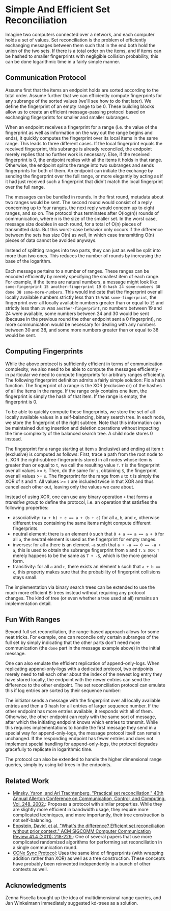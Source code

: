 # Simple And Efficient Set Reconciliation

Imagine two computers connected over a network, and each computer holds a set of values. Set reconciliation is the problem of efficiently exchanging messages between them such that in the end both hold the union of the two sets. If there is a total order on the items, and if items can be hashed to smaller fingerprints with negligible collision probability, this can be done logarithmic time in a fairly simple manner.

## Communication Protocol

Assume first that the items an endpoint holds are sorted according to the total order. Assume further that we can efficiently compute fingerprints for any subrange of the sorted values (we'll see how to do that later). We define the fingerprint of an empty range to be 0. These building blocks allow us to create an efficient message-passing protocol based on exchanging fingerprints for smaller and smaller subranges.

When an endpoint receives a fingerprint for a range (i.e. the value of the fingerprint as well as information on the way out the range begins and ends), it quickly computes the fingerprint over its local items in the same range. This leads to three different cases. If the local fingerprint equals the received fingerprint, this subrange is already reconciled, the endpoint merely replies that no further work is necessary. Else, if the received fingerprint is 0, the endpoint replies with all the items it holds in that range. Otherwise, the endpoint splits the range into two subranges and sends fingerprints for both of them. An endpoint can initiate the exchange by sending the fingerprint over the full range, or more elegantly by acting as if it had just received such a fingerprint that didn't match the local fingerprint over the full range.

The messages can be bundled in rounds. In the first round, metadata about two ranges would be sent. The second round would consist of a reply concerning up to four ranges, the next reply would concern up to eight ranges, and so on. The protocol thus terminates after O(log(n)) rounds of communication, where n is the size of the smaller set. In the worst case, message size doubles in each round, for a total of O(n) pieces of transmitted data. But this worst-case behavior only occurs if the difference between the sets has size O(n) as well, in which case transmitting O(n) pieces of data cannot be avoided anyways.

Instead of splitting ranges into two parts, they can just as well be split into more than two ones. This reduces the number of rounds by increasing the base of the logarithm.

Each message pertains to a number of ranges. These ranges can be encoded efficiently by merely specifying the smallest item of each range. For example, if the items are natural numbers, a message might look like `some-fingerprint 15 another-fingerprint 19 0-hash 24 some-numbers 30 done 38 some-more-numbers`. This would indicate that the fingerprint over all locally available numbers strictly less than `15` was `some-fingerprint`, the fingerprint over all locally available numbers greater than or equal to `15` and strictly less than `19` was `another-fingerprint`, no numbers between 19 and 24 were available, some numbers between 24 and 30 would be sent (because in the previous round the other endpoint sent a 0 fingerprint), no more communication would be necessary for dealing with any numbers between 30 and 38, and some more numbers greater than or equal to 38 would be sent.

## Computing Fingerprints

While the above protocol is sufficiently efficient in terms of communication complexity, we also need to be able to compute the messages efficiently - in particular we need to compute fingerprints for arbitrary ranges efficiently. The following fingerprint definition admits a fairly simple solution: Fix a hash function. The fingerprint of a range is the XOR (exclusive or) of the hashes of all the items in the range. If the range only contains one item, the fingerprint is simply the hash of that item. If the range is empty, the fingerprint is 0.

To be able to quickly compute these fingerprints, we store the set of all locally available values in a self-balancing, binary search tree. In each node, we store the fingerprint of the right subtree. Note that this information can be maintained during insertion and deletion operations without impacting the time complexity of the balanced search tree. A child node stores 0 instead.

The fingerprint for a range starting at item `s` (inclusive) and ending at item `t` (exclusive) is computed as follows: First, trace a path from the root node to `t`. XOR the right-subtree-fingerprints stored in all nodes whose item is greater than or equal to `t`, we call the resulting value `T`. `T` is the fingerprint over all values >= `t`. Then, do the same for `s`, obtaining `S`, the fingerprint over all values >= `s`. The fingerprint for the range from `s` to `t` is simply the XOR of `S` and `T`. All values >= `t` are included twice in that XOR and thus cancel each other out, leaving only the values we care about.

Instead of using XOR, one can use any binary operation `+` that forms a *transitive group* to define the protocol, i.e. an operation that satisfies the following properties:

- associativity: `(a + b) + c == a + (b + c)` for all `a`, `b`, and `c`, otherwise different trees containing the same items might compute different fingerprints.
- neutral element: there is an element `0` such that `0 + a == a == a + 0` for all `a`, the neutral element is used as the fingerprint for empty ranges.
- inverses: for all `a` there is an element `-a` such that `a + -a == 0 == -a + a`, this is used to obtain the subrange fingerprint from `S` and `T`. `S XOR T` merely happens to be the same as `T + -S`, which is the more general form.
- transitivity: for all `a` and `c`, there exists an element `b` such that `a + b == c`, this property makes sure that the probability of fingerprint collisions stays small.

The implementation via binary search trees can be extended to use the much more efficient B-trees instead without requiring any protocol changes. The kind of tree (or even whether a tree used at all) remains an implementation detail.

## Fun With Ranges

Beyond full set reconciliation, the range-based approach allows for some neat tricks. For example, one can reconcile only certain subranges of the full set by simply indicating that the other parts don't need more communication (the `done` part in the message example above) in the initial message.

One can also emulate the efficient replication of append-only-logs. When replicating append-only-logs with a dedicated protocol, two endpoints merely need to tell each other about the index of the newest log entry they have stored locally, the endpoint with the newer entries can send the difference to the other endpoint. The set reconciliation protocol can emulate this if log entries are sorted by their sequence number:

The initiator sends a message with the fingerprint over all locally available entries and then a 0 hash for all entries of larger sequence number. If the other endpoint has more entries available, it responds with all of them. Otherwise, the other endpoint can reply with the same sort of message, after which the initiating endpoint knows which entries to transmit. While this requires implementations to handle the first message they send in a special way for append-only-logs, the message protocol itself can remain unchanged. If the responding endpoint has fewer entries and does not implement special handling for append-only-logs, the protocol degrades gracefully to replicate in logarithmic time.

The protocol can also be extended to handle the higher dimensional range queries, simply by using kd-trees in the endpoints.

## Related Work

- [Minsky, Yaron, and Ari Trachtenberg. "Practical set reconciliation." 40th Annual Allerton Conference on Communication, Control, and Computing. Vol. 248. 2002.](http://citeseerx.ist.psu.edu/viewdoc/download?doi=10.1.1.456.7200&rep=rep1&type=pdf): Proposes a protocol with similar properties. While they are slightly more efficient in bandwidth usage, they require more complicated techniques, and more importantly, their tree construction is not self-balancing.
- [Eppstein, David, et al. "What's the difference? Efficient set reconciliation without prior context." ACM SIGCOMM Computer Communication Review 41.4 (2011): 218-229.](citeseerx.ist.psu.edu/viewdoc/download?doi=10.1.1.220.6282&rep=rep1&type=pdf): One of several papers that use more complicated randomized algorithms for performing set reconciliation in a single communication round.
- [CCNx Sync Protocol](https://github.com/ProjectCCNx/ccnx/blob/master/doc/technical/SynchronizationProtocol.txt): Uses the same kind of fingerprints (with wrapping addition rather than XOR) as well as a tree construction. These concepts have probably been reinvented independently in a bunch of other contexts as well.

## Acknowledgments

Zenna Fiscella brought up the idea of multidimensional range queries, and Jan Winkelmann immediately suggested kd-trees as a solution.

